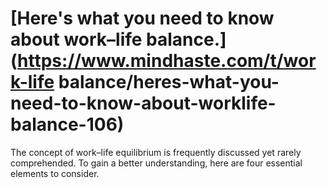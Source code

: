 
# [Here's what you need to know about work–life balance.](https://www.mindhaste.com/t/work-life balance/heres-what-you-need-to-know-about-worklife-balance-106)

The concept of work–life equilibrium is frequently discussed yet rarely comprehended. To gain a better understanding, here are four essential elements to consider.
    